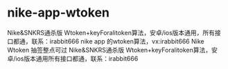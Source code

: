# nike-app-wtoken
Nike&SNKRS通杀版 Wtoken+keyForalitoken算法，安卓/ios版本通用，所有接口都通，联系：irabbit666
nike app 的wtoken算法，vx:irabbit666
Nike Wtoken 抽签整点可过
Nike&SNKRS通杀版 Wtoken+keyForalitoken算法，安卓/ios版本通用所有接口都通，联系：irabbit666

